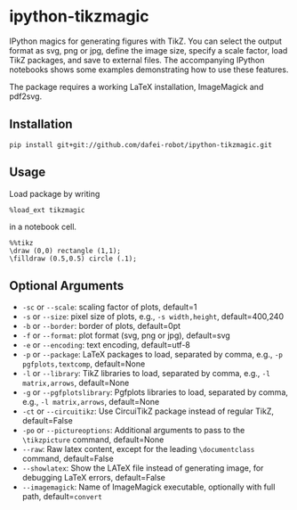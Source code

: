 # ipython-tikzmagic

IPython magics for generating figures with TikZ. You can select the output format as svg, png or jpg, define the image size, specify a scale factor, load TikZ packages, and save to external files. The accompanying IPython notebooks shows some examples demonstrating how to use these features.

The package requires a working LaTeX installation, ImageMagick and pdf2svg.

## Installation

```pip install git+git://github.com/dafei-robot/ipython-tikzmagic.git```

## Usage

Load package by writing
```
%load_ext tikzmagic
```
in a notebook cell.
```
%%tikz
\draw (0,0) rectangle (1,1);
\filldraw (0.5,0.5) circle (.1);
```

## Optional Arguments

- `-sc` or `--scale`: scaling factor of plots, default=1
- `-s` or `--size`: pixel size of plots, e.g., `-s width,height`, default=400,240
- `-b` or `--border`: border of plots, default=0pt
- `-f` or `--format`: plot format (svg, png or jpg), default=svg
- `-e` or `--encoding`: text encoding, default=utf-8
- `-p` or `--package`: LaTeX packages to load, separated by comma, e.g., `-p pgfplots,textcomp`, default=None
- `-l` or `--library`: TikZ libraries to load, separated by comma, e.g., `-l matrix,arrows`, default=None
- `-g` or `--pgfplotslibrary`: Pgfplots libraries to load, separated by comma, e.g., `-l matrix,arrows`, default=None
- `-ct` or `--circuitikz`: Use CircuiTikZ package instead of regular TikZ, default=False
- `-po` or `--pictureoptions`: Additional arguments to pass to the `\tikzpicture` command, default=None
- `--raw`: Raw latex content, except for the leading `\documentclass` command, default=False
- `--showlatex`: Show the LATeX file instead of generating image, for debugging LaTeX errors, default=False
- `--imagemagick`: Name of ImageMagick executable, optionally with full path, default=`convert`
